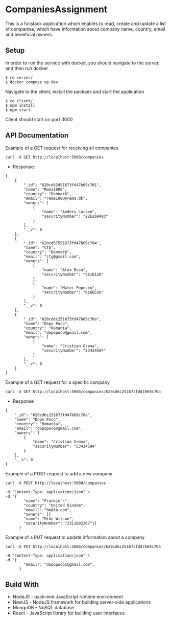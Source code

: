 # CompaniesAssignment

This is a fullstack application which enables to read, create and update a list of companies, which have information about company name, country, email and beneficial owners.

## Setup

In order to run the service with docker, you should navigate to the server, and then run docker

```shell
$ cd server/
$ docker compose up dev
```

Navigate to the client, install the packaes and start the application

```
$ cd client/
$ npm install
$ npm start
```
Client should start on port 3000

## API Documentation

Example of a GET request for receiving all companies

```
curl -X GET http://localhost:5000/companies
```

- Response:

```
[
    {
        "_id": "620cd62d51673fd47b69c701",
        "name": "Rema1000",
        "country": "Denmark",
        "email": "rema1000@rema.dk",
        "owners": [
            {
                "name": "Anders Larsen",
                "securityNumber": "226269483"
            }
        ],
        "__v": 0
    },
    {
        "_id": "620cd67551673fd47b69c704",
        "name": "CTG",
        "country": "Denmark",
        "email": "ctg@gmail.com",
        "owners": [
            {
                "name": "Alex Rusu",
                "securityNumber": "5616126"
            },
            {
                "name": "Matei Popescu",
                "securityNumber": "6160536"
            }
        ],
        "__v": 0
    },
    {
        "_id": "620cd6c251673fd47b69c70a",
        "name": "Dopo Poco",
        "country": "Romania",
        "email": "dopopoco@gmail.com",
        "owners": [
            {
                "name": "Cristian Grama",
                "securityNumber": "53434584"
            }
        ],
        "__v": 0
    }
]
```


Example of a GET request for a specific company

```
curl -X GET http://localhost:5000/companies/620cd6c251673fd47b69c70a
```

- Response

```
{
    "_id": "620cd6c251673fd47b69c70a",
    "name": "Dopo Poco",
    "country": "Romania",
    "email": "dopopoco@gmail.com",
    "owners": [
        {
            "name": "Cristian Grama",
            "securityNumber": "53434584"
        }
    ],
    "__v": 0
}
```

Example of a POST request to add a new company

```
curl -X POST http://localhost:5000/companies

-H "Content-Type: application/json" \
-d '{
        "name": "Frankie's",
        "country": "United Kindom",
        "email": "hm@la.com",
        "owners": [{
        "name": "Mike Wilson",
        "securityNumber": "2311882267"}]
      }

```

Example of a PUT request to update information about a company

```
curl -X PUT http://localhost:5000/companies/620cd6c251673fd47b69c70a

-H "Content-Type: application/json" \
-d '{
        "email": "dopopoco1@gmail.com",
      }
```

## Build With

- NodeJS - back-end JavaScript runtime environment
- NestJS - NodeJS framework for building server-side applications
- MongoDB - NoSQL database
- React - JavaScript library for building user interfaces
